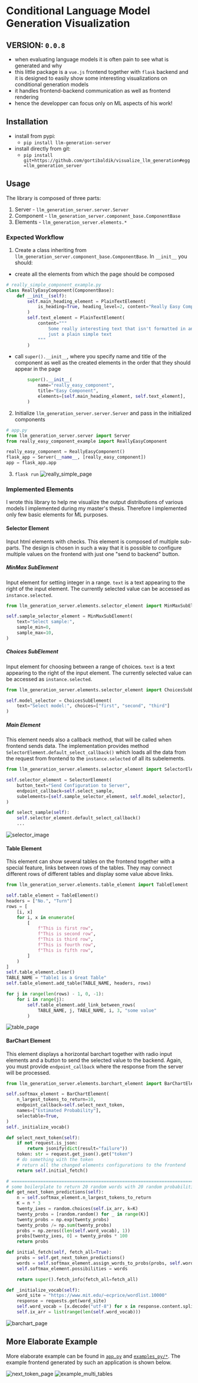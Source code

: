 # Conditional Language Model Generation Visualization

## VERSION: `0.0.8`

- when evaluating language models it is often pain to see what is generated and why
- this little package is a `vue.js` frontend together with `flask` backend and it is designed to easily show some interesting visualizations on conditional generation models
- it handles frontend-backend communication as well as frontend rendering
- hence the developper can focus only on ML aspects of his work!

## Installation

- install from pypi:
  - `pip install llm-generation-server`
- install directly from git:
  - `pip install git+https://github.com/gortibaldik/visualize_llm_generation#egg=llm_generation_server`

## Usage

The library is composed of three parts:

1. Server - `llm_generation_server.server.Server`
2. Component - `llm_generation_server.component_base.ComponentBase`
3. Elements - `llm_generation_server.elements.*`

### Expected Workflow

1. Create a class inheriting from `llm_generation_server.component_base.ComponentBase`. In `__init__` you should:

- create all the elements from which the page should be composed

```python
# really_simple_component_example.py
class ReallyEasyComponent(ComponentBase):
    def __init__(self):
        self.main_heading_element = PlainTextElement(
            is_heading=True, heading_level=2, content="Really Easy Component"
        )
        self.text_element = PlainTextElement(
            content="""
                Some really interesting text that isn't formatted in any way, it is
                just a plain simple text
            """
        )
```

- call `super().__init__`, where you specify name and title of the component as well as the created elements in the order that they should appear in the page

```python
        super().__init__(
            name="really_easy_component",
            title="Easy Component",
            elements=[self.main_heading_element, self.text_element],
        )
```

2. Initialize `llm_generation_server.server.Server` and pass in the initialized components

```python
# app.py
from llm_generation_server.server import Server
from really_easy_component_example import ReallyEasyComponent

really_easy_component = ReallyEasyComponent()
flask_app = Server(__name__, [really_easy_component])
app = flask_app.app
```

3. `flask run`
   ![really_simple_page](./readme_images/really_simple_page.png)

### Implemented Elements

I wrote this library to help me visualize the output distributions of various models I implemented during my master's thesis. Therefore I implemented only few basic elements for ML purposes.

#### Selector Element

Input html elements with checks. This element is composed of multiple sub-parts. The design is chosen in such a way that it is possible to configure multiple values on the frontend with just one "send to backend" button.

##### MinMax SubElement

Input element for setting integer in a range. `text` is a text appearing to the right of the input element. The currently selected value can be accessed as `instance.selected`.

```python
from llm_generation_server.elements.selector_element import MinMaxSubElement

self.sample_selector_element = MinMaxSubElement(
    text="Select sample:",
    sample_min=0,
    sample_max=10,
)
```

##### Choices SubElement

Input element for choosing between a range of choices. `text` is a text appearing to the right of the input element. The currently selected value can be accessed as `instance.selected`.

```python
from llm_generation_server.elements.selector_element import ChoicesSubElement

self.model_selector = ChoicesSubElement(
    text="Select model:", choices=["first", "second", "third"]
)
```

##### Main Element

This element needs also a callback method, that will be called when frontend sends data. The implementation provides method `SelectorElement.default_select_callback()` which loads all the data from the request from frontend to the `instance.selected` of all its subelements.

```python
from llm_generation_server.elements.selector_element import SelectorElement

self.selector_element = SelectorElement(
    button_text="Send Configuration to Server",
    endpoint_callback=self.select_sample,
    subelements=[self.sample_selector_element, self.model_selector],
)

def select_sample(self):
    self.selector_element.default_select_callback()
    ...
```

![selector_image](./readme_images/selector.png)

#### Table Element

This element can show several tables on the frontend together with a special feature, links between rows of the tables. They may connect different rows of different tables and display some value above links.

```python
from llm_generation_server.elements.table_element import TableElement

self.table_element = TableElement()
headers = ["No.", "Turn"]
rows = [
    [i, x]
    for i, x in enumerate(
        [
            f"This is first row",
            f"This is second row",
            f"This is third row",
            f"This is fourth row",
            f"This is fifth row",
        ]
    )
]
self.table_element.clear()
TABLE_NAME = "Table1 is a Great Table"
self.table_element.add_table(TABLE_NAME, headers, rows)

for j in range(len(rows) - 1, 0, -1):
    for i in range(j):
        self.table_element.add_link_between_rows(
            TABLE_NAME, j, TABLE_NAME, i, 3, "some value"
        )
```

![table_page](./readme_images/table.png)

#### BarChart Element

This element displays a horizontal barchart together with radio input elements and a button to send the selected value to the backend. Again, you must provide `endpoint_callback` where the response from the server will be processed.

```python
from llm_generation_server.elements.barchart_element import BarChartElement

self.softmax_element = BarChartElement(
    n_largest_tokens_to_return=10,
    endpoint_callback=self.select_next_token,
    names=["Estimated Probability"],
    selectable=True,
)
self._initialize_vocab()

def select_next_token(self):
    if not request.is_json:
        return jsonify(dict(result="failure"))
    token: str = request.get_json().get("token")
    # do something with the token
    # return all the changed elements configurations to the frontend
    return self.initial_fetch()

# =======================================================================
# some boilerplate to return 20 random words with 20 random probabilities
def get_next_token_predictions(self):
    n = self.softmax_element.n_largest_tokens_to_return
    K = n * 3
    twenty_ixes = random.choices(self.ix_arr, k=K)
    twenty_probs = [random.random() for _ in range(K)]
    twenty_probs = np.exp(twenty_probs)
    twenty_probs /= np.sum(twenty_probs)
    probs = np.zeros((len(self.word_vocab), 1))
    probs[twenty_ixes, 0] = twenty_probs * 100
    return probs

def initial_fetch(self, fetch_all=True):
    probs = self.get_next_token_predictions()
    words = self.softmax_element.assign_words_to_probs(probs, self.word_vocab)
    self.softmax_element.possibilities = words

    return super().fetch_info(fetch_all=fetch_all)

def _initialize_vocab(self):
    word_site = "https://www.mit.edu/~ecprice/wordlist.10000"
    response = requests.get(word_site)
    self.word_vocab = [x.decode("utf-8") for x in response.content.splitlines()]
    self.ix_arr = list(range(len(self.word_vocab)))
```

![barchart_page ](./readme_images/softmax.png)

## More Elaborate Example

More elaborate example can be found in [`app.py`](https://github.com/gortibaldik/visualize_llm_generation/app.py) and [`examples_py/*`](https://github.com/gortibaldik/visualize_llm_generation/examples_py/). The example frontend generated by such an application is shown below.

![next_token_page](./readme_images/example_next_token.png)
![example_multi_tables](./readme_images/example_dialogue.png)
